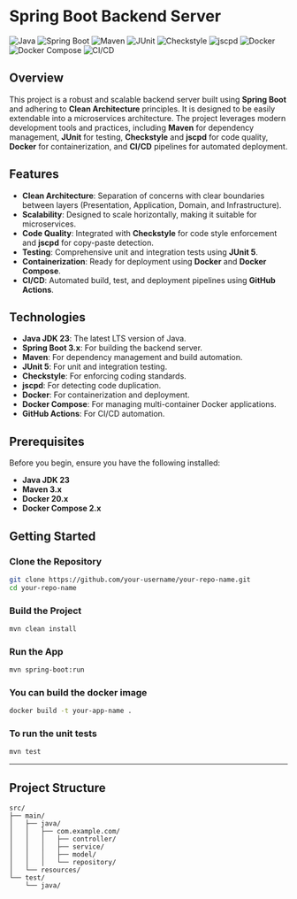# Spring Boot Backend Server

![Java](https://img.shields.io/badge/Java-JDK%2023-blue)
![Spring Boot](https://img.shields.io/badge/Spring%20Boot-3.x-green)
![Maven](https://img.shields.io/badge/Maven-3.x-orange)
![JUnit](https://img.shields.io/badge/JUnit-5-brightgreen)
![Checkstyle](https://img.shields.io/badge/Checkstyle-10.12.4-yellow)
![jscpd](https://img.shields.io/badge/jscpd-3.5.1-red)
![Docker](https://img.shields.io/badge/Docker-20.x-blue)
![Docker Compose](https://img.shields.io/badge/Docker%20Compose-2.x-blueviolet)
![CI/CD](https://img.shields.io/badge/CI/CD-GitHub%20Actions-success)

## Overview

This project is a robust and scalable backend server built using **Spring Boot** and adhering to **Clean Architecture** principles. It is designed to be easily extendable into a microservices architecture. The project leverages modern development tools and practices, including **Maven** for dependency management, **JUnit** for testing, **Checkstyle** and **jscpd** for code quality, **Docker** for containerization, and **CI/CD** pipelines for automated deployment.

## Features

- **Clean Architecture**: Separation of concerns with clear boundaries between layers (Presentation, Application, Domain, and Infrastructure).
- **Scalability**: Designed to scale horizontally, making it suitable for microservices.
- **Code Quality**: Integrated with **Checkstyle** for code style enforcement and **jscpd** for copy-paste detection.
- **Testing**: Comprehensive unit and integration tests using **JUnit 5**.
- **Containerization**: Ready for deployment using **Docker** and **Docker Compose**.
- **CI/CD**: Automated build, test, and deployment pipelines using **GitHub Actions**.

## Technologies

- **Java JDK 23**: The latest LTS version of Java.
- **Spring Boot 3.x**: For building the backend server.
- **Maven**: For dependency management and build automation.
- **JUnit 5**: For unit and integration testing.
- **Checkstyle**: For enforcing coding standards.
- **jscpd**: For detecting code duplication.
- **Docker**: For containerization and deployment.
- **Docker Compose**: For managing multi-container Docker applications.
- **GitHub Actions**: For CI/CD automation.

## Prerequisites

Before you begin, ensure you have the following installed:

- **Java JDK 23**
- **Maven 3.x**
- **Docker 20.x**
- **Docker Compose 2.x**

## Getting Started

### Clone the Repository

```bash
git clone https://github.com/your-username/your-repo-name.git
cd your-repo-name
```  

### Build the Project
```bash
mvn clean install
```  
### Run the App
```bash
mvn spring-boot:run
```  
### You can build the docker image
```bash
docker build -t your-app-name .
```
### To run the unit tests
```bash
mvn test
```
---

## Project Structure
```
src/
├── main/
│   ├── java/
│   │   ├── com.example.com/
│   │   │   ├── controller/       
│   │   │   ├── service/          
│   │   │   ├── model/    
│   │   │   └── repository/      
│   └── resources/                 
└── test/
    └── java/                      
```
